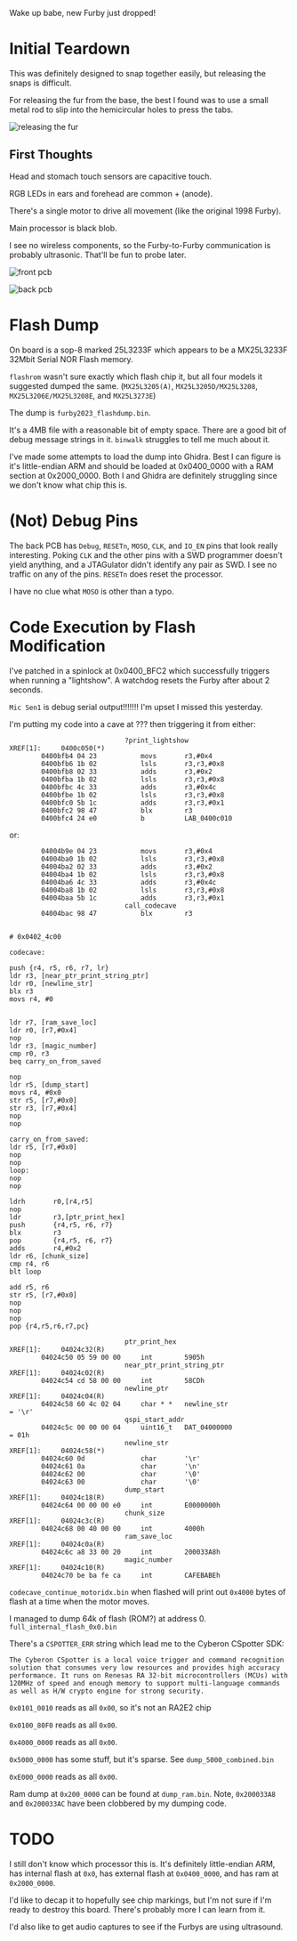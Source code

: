 Wake up babe, new Furby just dropped!


# Initial Teardown

This was definitely designed to snap together easily, but releasing the snaps is difficult.

For releasing the fur from the base, the best I found was to use a small metal rod to slip into the hemicircular holes to press the tabs.

![releasing the fur](images/releasing_the_fur.jpg)


## First Thoughts

Head and stomach touch sensors are capacitive touch.

RGB LEDs in ears and forehead are common + (anode).

There's a single motor to drive all movement (like the original 1998 Furby).

Main processor is black blob.

I see no wireless components, so the Furby-to-Furby communication is probably ultrasonic. That'll be fun to probe later.

![front pcb](images/board_front.jpg)

![back pcb](images/board_back.jpg)



# Flash Dump

On board is a sop-8 marked 25L3233F which appears to be a MX25L3233F 32Mbit Serial NOR Flash memory.

`flashrom` wasn't sure exactly which flash chip it, but all four models it suggested dumped the same. (`MX25L3205(A)`, `MX25L3205D/MX25L3208`, `MX25L3206E/MX25L3208E`, and `MX25L3273E`)

The dump is `furby2023_flashdump.bin`.

It's a 4MB file with a reasonable bit of empty space. There are a good bit of debug message strings in it. `binwalk` struggles to tell me much about it.

I've made some attempts to load the dump into Ghidra. Best I can figure is it's little-endian ARM and should be loaded at 0x0400_0000 with a RAM section at 0x2000_0000. Both I and Ghidra are definitely struggling since we don't know what chip this is.


# (Not) Debug Pins

The back PCB has `Debug`, `RESETn`, `MOSO`, `CLK`, and `IO_EN` pins that look really interesting. Poking `CLK` and the other pins with a SWD programmer doesn't yield anything, and a JTAGulator didn't identify any pair as SWD. I see no traffic on any of the pins. `RESETn` does reset the processor.

I have no clue what `MOSO` is other than a typo.


# Code Execution by Flash Modification


I've patched in a spinlock at 0x0400_BFC2 which successfully triggers when running a "lightshow". A watchdog resets the Furby after about 2 seconds.

`Mic Sen1` is debug serial output!!!!!!! I'm upset I missed this yesterday.

I'm putting my code into a cave at ??? then triggering it from either:

```
                             ?print_lightshow                                XREF[1]:     0400c050(*)  
        0400bfb4 04 23           movs       r3,#0x4
        0400bfb6 1b 02           lsls       r3,r3,#0x8
        0400bfb8 02 33           adds       r3,#0x2
        0400bfba 1b 02           lsls       r3,r3,#0x8
        0400bfbc 4c 33           adds       r3,#0x4c
        0400bfbe 1b 02           lsls       r3,r3,#0x8
        0400bfc0 5b 1c           adds       r3,r3,#0x1
        0400bfc2 98 47           blx        r3
        0400bfc4 24 e0           b          LAB_0400c010
```

or:

```
        04004b9e 04 23           movs       r3,#0x4
        04004ba0 1b 02           lsls       r3,r3,#0x8
        04004ba2 02 33           adds       r3,#0x2
        04004ba4 1b 02           lsls       r3,r3,#0x8
        04004ba6 4c 33           adds       r3,#0x4c
        04004ba8 1b 02           lsls       r3,r3,#0x8
        04004baa 5b 1c           adds       r3,r3,#0x1
                             call_codecave
        04004bac 98 47           blx        r3
```



```

# 0x0402_4c00

codecave:

push {r4, r5, r6, r7, lr}
ldr r3, [near_ptr_print_string_ptr]
ldr r0, [newline_str]
blx r3
movs r4, #0


ldr r7, [ram_save_loc]
ldr r0, [r7,#0x4]
nop
ldr r3, [magic_number]
cmp r0, r3
beq carry_on_from_saved

nop
ldr r5, [dump_start]
movs r4, #0x0
str r5, [r7,#0x0]
str r3, [r7,#0x4]
nop
nop

carry_on_from_saved:
ldr r5, [r7,#0x0]
nop
nop
loop:
nop
nop

ldrh       r0,[r4,r5]
nop
ldr        r3,[ptr_print_hex]
push       {r4,r5, r6, r7}
blx        r3
pop        {r4,r5, r6, r7}
adds       r4,#0x2
ldr r6, [chunk_size]
cmp r4, r6
blt loop

add r5, r6
str r5, [r7,#0x0]
nop
nop
nop
pop {r4,r5,r6,r7,pc}
```

```
                             ptr_print_hex                                   XREF[1]:     04024c32(R)  
        04024c50 05 59 00 00     int        5905h
                             near_ptr_print_string_ptr                       XREF[1]:     04024c02(R)  
        04024c54 cd 58 00 00     int        58CDh
                             newline_ptr                                     XREF[1]:     04024c04(R)  
        04024c58 60 4c 02 04     char * *   newline_str                                      = '\r'
                             qspi_start_addr
        04024c5c 00 00 00 04     uint16_t   DAT_04000000                                     = 01h
                             newline_str                                     XREF[1]:     04024c58(*)  
        04024c60 0d              char       '\r'
        04024c61 0a              char       '\n'
        04024c62 00              char       '\0'
        04024c63 00              char       '\0'
                             dump_start                                      XREF[1]:     04024c18(R)  
        04024c64 00 00 00 e0     int        E0000000h
                             chunk_size                                      XREF[1]:     04024c3c(R)  
        04024c68 00 40 00 00     int        4000h
                             ram_save_loc                                    XREF[1]:     04024c0a(R)  
        04024c6c a8 33 00 20     int        200033A8h
                             magic_number                                    XREF[1]:     04024c10(R)  
        04024c70 be ba fe ca     int        CAFEBABEh
```

`codecave_continue_motoridx.bin` when flashed will print out `0x4000` bytes of flash at a time when the motor moves.


I managed to dump 64k of flash (ROM?) at address 0. `full_internal_flash_0x0.bin`

There's a `CSPOTTER_ERR` string which lead me to the Cyberon CSpotter SDK:

```
The Cyberon CSpotter is a local voice trigger and command recognition solution that consumes very low resources and provides high accuracy performance. It runs on Renesas RA 32-bit microcontrollers (MCUs) with 120MHz of speed and enough memory to support multi-language commands as well as H/W crypto engine for strong security.
```

`0x0101_0010` reads as all `0x00`, so it's not an RA2E2 chip

`0x0100_80F0` reads as all `0x00`.

`0x4000_0000` reads as all `0x00`.

`0x5000_0000` has some stuff, but it's sparse. See `dump_5000_combined.bin`

`0xE000_0000` reads as all `0x00`.

Ram dump at `0x200_0000` can be found at `dump_ram.bin`. Note, `0x200033A8` and `0x200033AC` have been clobbered by my dumping code.


# TODO

I still don't know which processor this is. It's definitely little-endian ARM, has internal flash at `0x0`, has external flash at `0x0400_0000`, and has ram at `0x2000_0000`.

I'd like to decap it to hopefully see chip markings, but I'm not sure if I'm ready to destroy this board. There's probably more I can learn from it.

I'd also like to get audio captures to see if the Furbys are using ultrasound.

